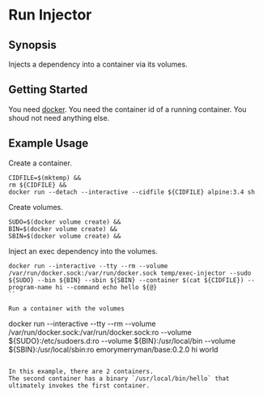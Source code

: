 <!--
# Copyright © (C) 2017 Emory Merryman <emory.merryman@gmail.com>
#   This file is part of exec-injector.
#
#   Exec-injector is free software: you can redistribute it and/or modify
#   it under the terms of the GNU General Public License as published by
#   the Free Software Foundation, either version 3 of the License, or
#   (at your option) any later version.
#
#   Exec-injector is distributed in the hope that it will be useful,
#   but WITHOUT ANY WARRANTY; without even the implied warranty of
#   MERCHANTABILITY or FITNESS FOR A PARTICULAR PURPOSE.  See the
#   GNU General Public License for more details.
#
#   You should have received a copy of the GNU General Public License
#   along with exec-injector.  If not, see <http://www.gnu.org/licenses/>.
-->
# Run Injector

## Synopsis
Injects a dependency into a container via its volumes.

## Getting Started
You need [docker](https://www.docker.com/).
You need the container id of a running container.
You shoud not need anything else.


## Example Usage

Create a container.
```
CIDFILE=$(mktemp) &&
rm ${CIDFILE} &&
docker run --detach --interactive --cidfile ${CIDFILE} alpine:3.4 sh

```

Create volumes.
```
SUDO=$(docker volume create) &&
BIN=$(docker volume create) &&
SBIN=$(docker volume create) &&
```

Inject an exec dependency into the volumes.
```
docker run --interactive --tty --rm --volume /var/run/docker.sock:/var/run/docker.sock temp/exec-injector --sudo ${SUDO} --bin ${BIN} --sbin ${SBIN} --container $(cat ${CIDFILE}) --program-name hi --command echo hello ${@}
``

Run a container with the volumes
```
docker run --interactive --tty --rm --volume /var/run/docker.sock:/var/run/docker.sock:ro --volume ${SUDO}:/etc/sudoers.d:ro --volume ${BIN}:/usr/local/bin --volume ${SBIN}:/usr/local/sbin:ro emorymerryman/base:0.2.0 hi world

```

In this example, there are 2 containers.
The second container has a binary `/usr/local/bin/hello` that ultimately invokes the first container.